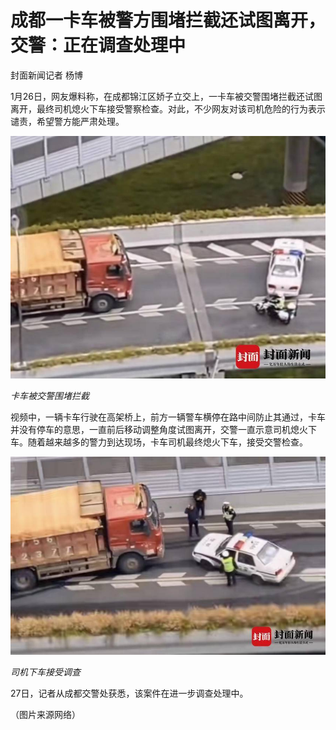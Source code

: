 # 成都一卡车被警方围堵拦截还试图离开，交警：正在调查处理中

封面新闻记者 杨博

1月26日，网友爆料称，在成都锦江区娇子立交上，一卡车被交警围堵拦截还试图离开，最终司机熄火下车接受警察检查。对此，不少网友对该司机危险的行为表示谴责，希望警方能严肃处理。

![8f6104460139da1f73955718bec10b84.jpg](https://raw.githubusercontent.com/qqhsx/qqnews_image/main/2024/01/27/成都一卡车被警方围堵拦截还试图离开，交警：正在调查处理中/8f6104460139da1f73955718bec10b84.jpg)

_卡车被交警围堵拦截_

视频中，一辆卡车行驶在高架桥上，前方一辆警车横停在路中间防止其通过，卡车并没有停车的意思，一直前后移动调整角度试图离开，交警一直示意司机熄火下车。随着越来越多的警力到达现场，卡车司机最终熄火下车，接受交警检查。

![329e8291188ea2cf8d5f2ddd8486ee67.jpg](https://raw.githubusercontent.com/qqhsx/qqnews_image/main/2024/01/27/成都一卡车被警方围堵拦截还试图离开，交警：正在调查处理中/329e8291188ea2cf8d5f2ddd8486ee67.jpg)

_司机下车接受调查_

27日，记者从成都交警处获悉，该案件在进一步调查处理中。

（图片来源网络）


